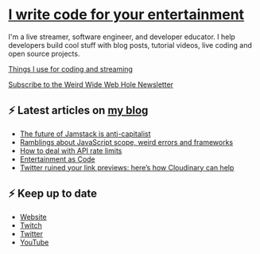 # [I write code for your entertainment](https://www.twitch.tv/videos/1971055901)

I'm a live streamer, software engineer, and developer educator. I help developers build cool stuff with blog posts, tutorial videos, live coding and open source projects.

[Things I use for coding and streaming](https://whitep4nth3r.com/uses/)

[Subscribe to the Weird Wide Web Hole Newsletter](https://buttondown.email/weirdwidewebhole)

## ⚡️ Latest articles on [my blog](https://whitep4nth3r.com)

<!-- BLOG-POST-LIST:START -->
- [The future of Jamstack is anti-capitalist](https://whitep4nth3r.com/blog/the-future-of-jamstack-is-anti-capitalist/)
- [Ramblings about JavaScript scope, weird errors and frameworks](https://whitep4nth3r.com/blog/ramblings-about-javascript-scope-weird-errors-frameworks/)
- [How to deal with API rate limits](https://blog.sentry.io/how-to-deal-with-api-rate-limits/)
- [Entertainment as Code](https://whitep4nth3r.com/talks/entertainment-as-code/)
- [Twitter ruined your link previews: here’s how Cloudinary can help](https://cloudinary.com/blog/twitter-ruined-your-link-previews)
<!-- BLOG-POST-LIST:END -->

## ⚡️ Keep up to date

- [Website](https://whitep4nth3r.com/)
- [Twitch](https://twitch.tv/whitep4nth3r)
- [Twitter](https://twitter.com/whitep4nth3r)
- [YouTube](https://www.youtube.com/c/whitep4nth3r/videos)
